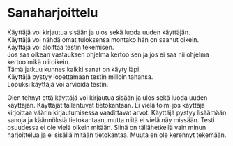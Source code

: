 # Sanaharjoittelu

Käyttäjä voi kirjautua sisään ja ulos sekä luoda uuden käyttäjän. <br />
Käyttäjä voi nähdä omat tuloksensa montako hän on saanut oikein. <br />
Käyttäjä voi aloittaa testin tekemisen. <br />
Jos saa oikean vastauksen ohjelma kertoo sen ja jos ei saa nii ohjelma kertoo mikä oli oikein. <br />
Tämä jatkuu kunnes kaikki sanat on käyty läpi. <br />
Käyttäjä pystyy lopettamaan testin milloin tahansa. <br />
Lopuksi käyttäjä voi arvioida testin.




Olen tehnyt että käyttäjä voi kirjautua sisään ja ulos sekä luoda uuden käyttäjän. Käyttäjät tallentuvat tietokantaan. Ei vielä toimi jos käyttäjä kirjoittaa väärin kirjautumisessa vaadittavat arvot.
Käyttäjä pystyy lisäämään sanoja ja käännöksiä tietokantaan, mutta niitä ei vielä näy missään. Testi osuudessa ei ole vielä oikein mitään. Siinä on tällähetkellä vain minun harjoittelua ja ei sisällä mitään tietokantaa.
Muuta en ole kerennyt tekemään.

